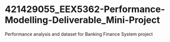 # 421429055_EEX5362-Performance-Modelling-Deliverable_Mini-Project
Performance analysis and dataset for Banking Finance System project
